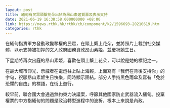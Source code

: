 ```yaml
---
layout: post
title: 緬甸有民眾頭繫花朵出帖為昂山素姬賀壽及表示支持
date: 2021-06-19 16:38:58.000000000 +08:00
link: https://news.rthk.hk/rthk/ch/component/k2/1596693-20210619.htm
categories: rthk
---
```


在緬甸指責軍方發動政變奪權的民眾，在頭上繫上花朵，並將照片上載到社交媒體，以示支持被扣押的文人政府國務資政昂山素姬，並慶祝她生日。

下星期將再次出庭的昂山素姬，喜歡在頭上繫上花朵，可以說是她的標記之一。

在最大城市仰光，示威者在電燈柱上貼上海報，上面寫有「我們在背後支持你」的字句，祝願昂山素姬生日快樂，同時顯示團結。部分人手持黑色雨傘及寫有「免於恐懼的自由」的標語，在街上遊行。

較早前，聯合國大會通過無約束力決議案，呼籲其他國家防止武器流入緬甸。投棄權票的中方指緬甸的問題是政治轉型進程中的波折，根本上來說是內政。
